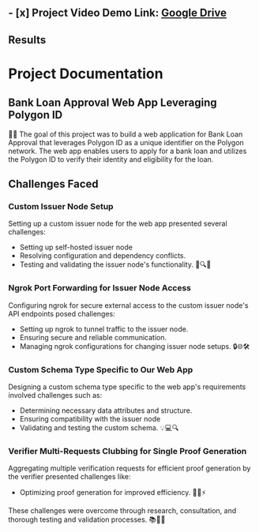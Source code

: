 ## - [x] **Project Video Demo Link:** [Google Drive](https://drive.google.com/file/d/1VWB7o7XoefFVgIbCCaSMMK1reIlwLTn5/view?usp=sharing)

## Results 

# Project Documentation

## Bank Loan Approval Web App Leveraging Polygon ID

🏦🔗 The goal of this project was to build a web application for Bank Loan Approval that leverages Polygon ID as a unique identifier on the Polygon network. The web app enables users to apply for a bank loan and utilizes the Polygon ID to verify their identity and eligibility for the loan.

## Challenges Faced

### Custom Issuer Node Setup
Setting up a custom issuer node for the web app presented several challenges:
- Setting up self-hosted issuer node
- Resolving configuration and dependency conflicts.
- Testing and validating the issuer node's functionality. 🧩🔍🚀

### Ngrok Port Forwarding for Issuer Node Access
Configuring ngrok for secure external access to the custom issuer node's API endpoints posed challenges:
- Setting up ngrok to tunnel traffic to the issuer node.
- Ensuring secure and reliable communication.
- Managing ngrok configurations for changing issuer node setups. 🔒🌐🛠️

### Custom Schema Type Specific to Our Web App
Designing a custom schema type specific to the web app's requirements involved challenges such as:
- Determining necessary data attributes and structure.
- Ensuring compatibility with the issuer node
- Validating and testing the custom schema. 💡💻🔍

### Verifier Multi-Requests Clubbing for Single Proof Generation
Aggregating multiple verification requests for efficient proof generation by the verifier presented challenges like:
- Optimizing proof generation for improved efficiency. 🔄🔐⚡

These challenges were overcome through research, consultation, and thorough testing and validation processes. 📚🤝✅
